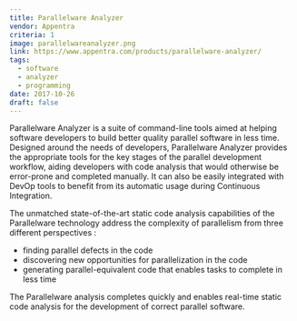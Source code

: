 ```yaml
---
title: Parallelware Analyzer
vendor: Appentra
criteria: 1
image: parallelwareanalyzer.png
link: https://www.appentra.com/products/parallelware-analyzer/
tags:
  - software
  - analyzer
  - programming
date: 2017-10-26
draft: false
---
```


Parallelware Analyzer is a suite of command-line tools aimed at helping software developers to build better quality parallel software in less time.
Designed around the needs of developers, Parallelware Analyzer provides the appropriate tools for the key stages of the parallel development workflow,
aiding developers with code analysis that would otherwise be error-prone and completed manually.
It can also be easily integrated with DevOp tools to benefit from its automatic usage during Continuous Integration.

The unmatched state-of-the-art static code analysis capabilities of the Parallelware technology address the complexity of
parallelism from three different perspectives :
- finding parallel defects in the code
- discovering new opportunities for parallelization in the code
- generating parallel-equivalent code that enables tasks to complete in less time

The Parallelware analysis completes quickly and enables real-time static code analysis for the development of correct parallel software.

